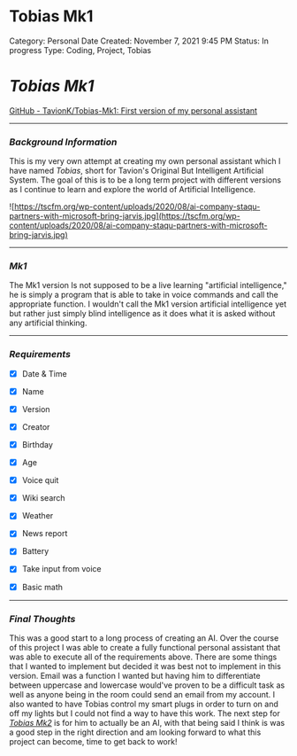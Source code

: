 # Tobias Mk1

Category: Personal
Date Created: November 7, 2021 9:45 PM
Status: In progress
Type: Coding, Project, Tobias

# *Tobias Mk1*

[GitHub - TavionK/Tobias-Mk1: First version of my personal assistant](https://github.com/TavionK/Tobias-Mk1)

---

### *Background Information*

This is my very own attempt at creating my own personal assistant which I have named *Tobias*, short for Tavion's Original But Intelligent Artificial System. The goal of this is to be a long term project with different versions as I continue to learn and explore the world of Artificial Intelligence.

![https://tscfm.org/wp-content/uploads/2020/08/ai-company-staqu-partners-with-microsoft-bring-jarvis.jpg](https://tscfm.org/wp-content/uploads/2020/08/ai-company-staqu-partners-with-microsoft-bring-jarvis.jpg)

---

### *Mk1*

The Mk1 version Is not supposed to be a live learning "artificial intelligence," he is simply a program that is able to take in voice commands and call the appropriate function. I wouldn't call the Mk1 version artificial intelligence yet but rather just simply blind intelligence as it does what it is asked without any artificial thinking.

---

### ***Requirements***

- [x]  Date & Time
- [x]  Name
- [x]  Version
- [x]  Creator
- [x]  Birthday
- [x]  Age
- [x]  Voice quit

- [x]  Wiki search
- [x]  Weather
- [x]  News report
- [x]  Battery
- [x]  Take input from voice
- [x]  Basic math

---

### *Final Thoughts*

This was a good start to a long process of creating an AI. Over the course of this project I was able to create a fully functional personal assistant that was able to execute all of the requirements above. There are some things that I wanted to implement but decided it was best not to implement in this version. Email was a function I wanted but having him to differentiate between uppercase and lowercase would've proven to be a difficult task as well as anyone being in the room could send an email from my account. I also wanted to have Tobias control my smart plugs in order to turn on and off my lights but I could not find a way to have this work. The next step for [*Tobias Mk2*](https://www.notion.so/Tobias-Mk2-d0cd9f77e8204694acb856968a47c8e3) is for him to actually be an AI, with that being said I think is was a good step in the right direction and am looking forward to what this project can become, time to get back to work!